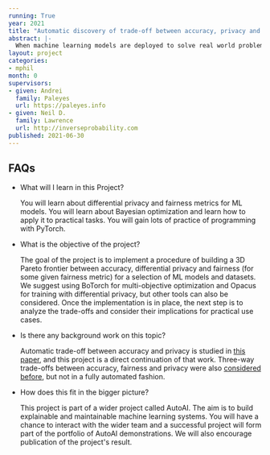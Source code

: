 ```yaml
---
running: True
year: 2021
title: "Automatic discovery of trade-off between accuracy, privacy and fairness for ML models"
abstract: |-
  When machine learning models are deployed to solve real world problems, they can often be trained on sensitive data, such as healthcare or financial records. Thus practitioners need to ensure fairness and privacy of training procedure. However in order to achieve certain privacy and fairness guarantees one normally needs to sacrifice accuracy of the model's predictions. Usually both privacy and fairness are set as fixed constraints, and the exact effect of such constraints on accuracy is unclear. This project proposes to develop a procedure of automatic discovery of the trade-off between these three metrics.
layout: project
categories:
- mphil
month: 0
supervisors:
- given: Andrei
  family: Paleyes
  url: https://paleyes.info
- given: Neil D.
  family: Lawrence
  url: http://inverseprobability.com
published: 2021-06-30
---
```


## FAQs

* What will I learn in this Project?

  You will learn about differential privacy and fairness metrics for ML models. You will learn about Bayesian optimization and learn how to apply it to practical tasks. You will gain lots of practice of programming with PyTorch.

* What is the objective of the project?

  The goal of the project is to implement a procedure of building a 3D Pareto frontier between accuracy, differential privacy and fairness (for some given fairness metric) for a selection of ML models and datasets. We suggest using BoTorch for multi-objective optimization and Opacus for training with differential privacy, but other tools can also be considered. Once the implementation is in place, the next step is to analyze the trade-offs and consider their implications for practical use cases.

* Is there any background work on this topic?

  Automatic trade-off between accuracy and privacy is studied in [this paper](https://arxiv.org/abs/1905.10862), and this project is a direct continuation of that work. Three-way trade-offs between accuracy, fairness and privacy were also [considered before](https://arxiv.org/abs/2102.05975), but not in a fully automated fashion.

* How does this fit in the bigger picture?

  This project is part of a wider project called AutoAI. The aim is to build explainable and maintainable machine learning systems. You will have a chance to interact with the wider team and a successful project will form part of the portfolio of AutoAI demonstrations. We will also encourage publication of the project's result.

